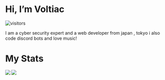 # Hi, I’m Voltiac
![visitors](https://visitor-badge.glitch.me/badge?page_id=Dev-Voltiac.Dev-Voltiac)

I am a cyber security expert and a web developer from japan , tokyo i also code discord bots and love music!

# My Stats


<a href="https://github.com/anuraghazra/github-readme-stats">
<img align="left" src="https://github-readme-stats.vercel.app/api?username=Dev-Voltiac&count_private=true&show_icons=true&theme=dark" />
</a>
<a href="https://github.com/anuraghazra/convoychat">
<img align="center" src="https://github-readme-stats.vercel.app/api/top-langs/?username=Dev-Voltiac&theme=dark" />
</a>



<!---
Dev-Voltiac/Dev-Voltiac is a ✨ special ✨ repository because its `README.md` (this file) appears on your GitHub profile.
You can click the Preview link to take a look at your changes.
--->
